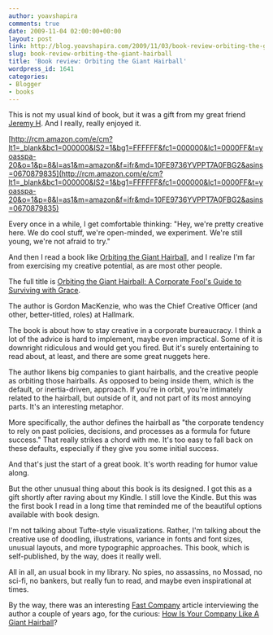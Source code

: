 ```yaml
---
author: yoavshapira
comments: true
date: 2009-11-04 02:00:00+00:00
layout: post
link: http://blog.yoavshapira.com/2009/11/03/book-review-orbiting-the-giant-hairball/
slug: book-review-orbiting-the-giant-hairball
title: 'Book review: Orbiting the Giant Hairball'
wordpress_id: 1641
categories:
- Blogger
- books
---
```


This is not my usual kind of book, but it was a gift from my great friend [Jeremy H](http://views.washingtonpost.com/pundits/contestants/jeremy.haber/).  And I really, really enjoyed it.  
  
[http://rcm.amazon.com/e/cm?lt1=_blank&bc1=000000&IS2=1&bg1=FFFFFF&fc1=000000&lc1=0000FF&t=yoasspa-20&o=1&p=8&l=as1&m=amazon&f=ifr&md=10FE9736YVPPT7A0FBG2&asins=0670879835](http://rcm.amazon.com/e/cm?lt1=_blank&bc1=000000&IS2=1&bg1=FFFFFF&fc1=000000&lc1=0000FF&t=yoasspa-20&o=1&p=8&l=as1&m=amazon&f=ifr&md=10FE9736YVPPT7A0FBG2&asins=0670879835)  
  
Every once in a while, I get comfortable thinking: "Hey, we're pretty creative here.  We do cool stuff, we're open-minded, we experiment.  We're still young, we're not afraid to try."  
  
And then I read a book like [Orbiting the Giant Hairball](http://www.amazon.com/gp/product/0670879835?ie=UTF8&tag=yoasspa-20&linkCode=as2&camp=1789&creative=390957&creativeASIN=0670879835), and I realize I'm far from exercising my creative potential, as are most other people.  
  
The full title is [Orbiting the Giant Hairball: A Corporate Fool's Guide to Surviving with Grace](http://www.amazon.com/gp/product/0670879835?ie=UTF8&tag=yoasspa-20&linkCode=as2&camp=1789&creative=390957&creativeASIN=0670879835).  
  
The author is Gordon MacKenzie, who was the Chief Creative Officer (and other, better-titled, roles) at Hallmark.  
  
The book is about how to stay creative in a corporate bureaucracy.  I think a lot of the advice is hard to implement, maybe even impractical.  Some of it is downright ridiculous and would get you fired.  But it's surely entertaining to read about, at least, and there are some great nuggets here.  
  
The author likens big companies to giant hairballs, and the creative people as orbiting those hairballs.  As opposed to being inside them, which is the default, or inertia-driven, approach.  If you're in orbit, you're intimately related to the hairball, but outside of it, and not part of its most annoying parts.  It's an interesting metaphor.  
  
More specifically, the author defines the hairball as "the corporate tendency to rely on past policies, decisions, and processes as a formula for future success."  That really strikes a chord with me.  It's too easy to fall back on these defaults, especially if they give you some initial success.  
  
And that's just the start of a great book.  It's worth reading for humor value along.  
  
But the other unusual thing about this book is its designed.  I got this as a gift shortly after raving about my Kindle.  I still love the Kindle.  But this was the first book I read in a long time that reminded me of the beautiful options available with book design.  
  
I'm not talking about Tufte[](http://www.edwardtufte.com/tufte/)-style visualizations.  Rather, I'm talking about the creative use of doodling, illustrations, variance in fonts and font sizes, unusual layouts, and more typographic approaches.  This book, which is self-published, by the way, does it really well.  
  
All in all, an usual book in my library.  No spies, no assassins, no Mossad, no sci-fi, no bankers, but really fun to read, and maybe even inspirational at times.  
  
By the way, there was an interesting [Fast Company](http://www.fastcompany.com/magazine/12/hairball.html) article interviewing the author a couple of years ago, for the curious: [How Is Your Company Like A Giant Hairball](http://www.fastcompany.com/magazine/12/hairball.html)?

